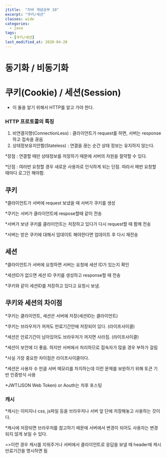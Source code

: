 ```yaml
---
jtitle:  "자바 개념공부 10"
excerpt: "쿠키/세션"
classes: wide
categories:
  - java
tags:
  - [쿠키/세션]
last_modified_at: 2020-04-20
---
```


# 동기화 / 비동기화

# 쿠키(Cookie) / 세션(Session)

* 이 둘을 알기 위해서 HTTP를 알고 가야 한다.

### HTTP 프로토콜의 특징

1. 비연결지향(ConnectionLess) : 클라이언트가 request를 하면, 서버는 response하고 접속을 끊음
2. 상태정보유지안함(Stateless) : 연결을 끊는 순간 상태 정보는 유지하지 않는다.

*장점 : 연결할 때만 상태정보를 저장하기 때문에 서버의 자원을 절약할 수 있다.

*단점 : 여러번 요청할 경우 새로운 사용자로 인식하게 되는 단점. 따라서 매번 요청할 때마다 로그인 해야함.



## 쿠키

*클라이언트가 서버에 request 보냈을 때 서버가 쿠키를 생성

*쿠키는 서버가 클라이언트에 respose할때 같이 전송

*서버가 보낸 쿠키를 클라이언트는 저장하고 있다가 다시 request할 때 함께 전송

*서버는 받은 쿠키에 대해서 업데이트 해야한다면 업데이트 후 다시 재전송



## 세션

*클라이언트가 서버에 요청하면 서버는 요청에 세션 ID가 있는지 확인

*세션ID가 없으면 세션 ID 쿠키를 생성하고 response할 때 전송

*쿠키와 같이 세션ID를 저장하고 있다고 요청시 보냄.



## 쿠키와 세션의 차이점

*쿠키는 클라이언트, 세션은 서버에 저장(세션ID는 클라이언트)

*쿠키는 브라우저가 꺼져도 만료기간안에 저장되어 있다. (라이프사이클)

*세션은 만료기간이 남아있어도 브라우저가 꺼지면 사라짐. (라이프사이클)

*세션이 보안에 더 좋음. 하지만 서버에서 처리하므로 접속자가 많을 경우 부하가 걸림

*사실 가장 중요한 차이점은 라이프사이클이다.

*세션은 사용자 수 만큼 서버 메모리를 차지하는데 이런 문제를 보완하기 위해 토큰 기반 인증방식 사용

*JWT(JSON Web Token) or Aouth는 차후 포스팅



### 캐시

*캐시는 이미지나 css, js파일 등을 브라우저나 서버 앞 단에 저장해놓고 사용하는 것이다.

*캐시에 저장되면 브라우저를 참고하기 때문에 서버에서 변경이 되어도 사용자는 변경되지 않게 보일 수 있다.

=>이런 경우 캐시를 지워주거나 서버에서 클라이언트로 응답을 보낼 때 header에 캐시 만료기간을 명시하면 됨

